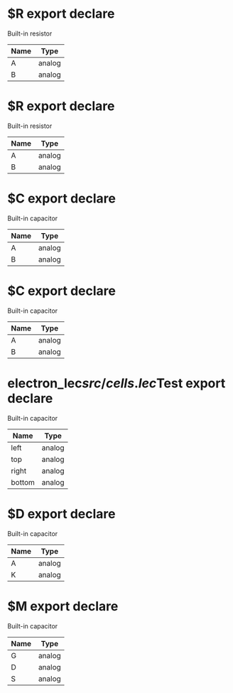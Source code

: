 # $R <span class="tag export">export</span> <span class="tag declare">declare</span>
Built-in resistor

Name | Type
---- | ----
A | analog
B | analog
# $R <span class="tag export">export</span> <span class="tag declare">declare</span>
Built-in resistor

Name | Type
---- | ----
A | analog
B | analog
# $C <span class="tag export">export</span> <span class="tag declare">declare</span>
Built-in capacitor

Name | Type
---- | ----
A | analog
B | analog
# $C <span class="tag export">export</span> <span class="tag declare">declare</span>
Built-in capacitor

Name | Type
---- | ----
A | analog
B | analog
# electron_lec$src/cells.lec$Test <span class="tag export">export</span> <span class="tag declare">declare</span>
Built-in capacitor

Name | Type
---- | ----
left | analog
top | analog
right | analog
bottom | analog
# $D <span class="tag export">export</span> <span class="tag declare">declare</span>
Built-in capacitor

Name | Type
---- | ----
A | analog
K | analog
# $M <span class="tag export">export</span> <span class="tag declare">declare</span>
Built-in capacitor

Name | Type
---- | ----
G | analog
D | analog
S | analog
